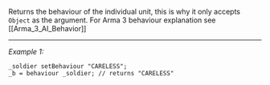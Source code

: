 Returns the behaviour of the individual unit, this is why it only accepts `Object` as the argument. For Arma 3 behaviour explanation see [[Arma_3_AI_Behavior]]


---
*Example 1:*
```sqf
_soldier setBehaviour "CARELESS";
_b = behaviour _soldier; // returns "CARELESS"
```